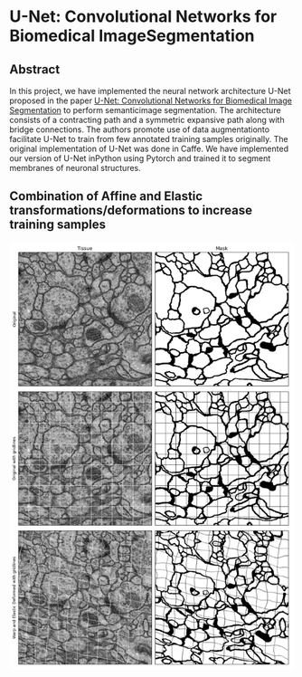 # U-Net: Convolutional Networks for Biomedical ImageSegmentation #

## Abstract ##

In this project, we have implemented the neural network architecture U-Net proposed in the paper [U-Net: Convolutional Networks for Biomedical Image Segmentation](https://arxiv.org/pdf/1505.04597.pdf) to perform semanticimage segmentation. The architecture consists of a contracting path and a symmetric expansive path along with bridge connections. The authors promote use of data augmentationto facilitate U-Net to train from few annotated training samples originally. The original implementation of U-Net was done in Caffe. We have implemented our version of U-Net inPython using Pytorch and trained it to segment membranes of neuronal structures.

## Combination of Affine and Elastic transformations/deformations to increase training samples ##
![alt text](https://github.com/nitinkmittal/biomedical_image_segmentation/blob/master/images/Original%20and%20Elastic%20Deformed.png)
